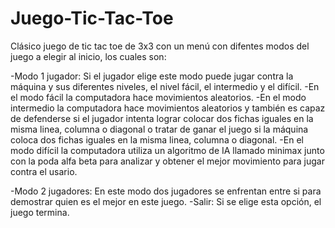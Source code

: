 # Juego-Tic-Tac-Toe

Clásico juego de tic tac toe de 3x3 con un menú con difentes modos del juego a elegir al inicio, los cuales son:

  -Modo 1 jugador: Si el jugador elige este modo puede jugar contra la máquina y sus diferentes niveles, el nivel fácil, el intermedio y el difícil.
                   -En el modo fácil la computadora hace movimientos aleatorios.
                   -En el modo intermedio la computadora hace movimientos aleatorios y también es capaz de defenderse si el jugador intenta lograr colocar
                    dos fichas iguales en la misma linea, columna o diagonal o tratar de ganar el juego si la máquina coloca dos fichas iguales en la misma
                    linea, columna o diagonal.
                   -En el modo difícil la computadora utiliza un algoritmo de IA llamado minimax junto con la poda alfa beta para analizar y obtener el mejor
                    movimiento para jugar contra el usario.

  -Modo 2 jugadores: En este modo dos jugadores se enfrentan entre si para demostrar quien es el mejor en este juego.
  -Salir: Si se elige esta opción, el juego termina.
